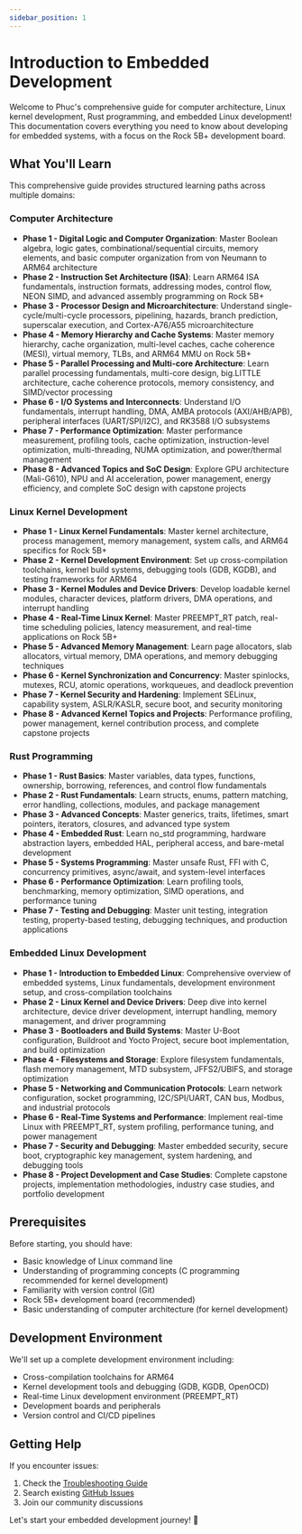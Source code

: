 ```yaml
---
sidebar_position: 1
---
```


# Introduction to Embedded Development

Welcome to Phuc's comprehensive guide for computer architecture, Linux kernel development, Rust programming, and embedded Linux development! This documentation covers everything you need to know about developing for embedded systems, with a focus on the Rock 5B+ development board.

## What You'll Learn

This comprehensive guide provides structured learning paths across multiple domains:

### Computer Architecture

- **Phase 1 - Digital Logic and Computer Organization**: Master Boolean algebra, logic gates, combinational/sequential circuits, memory elements, and basic computer organization from von Neumann to ARM64 architecture
- **Phase 2 - Instruction Set Architecture (ISA)**: Learn ARM64 ISA fundamentals, instruction formats, addressing modes, control flow, NEON SIMD, and advanced assembly programming on Rock 5B+
- **Phase 3 - Processor Design and Microarchitecture**: Understand single-cycle/multi-cycle processors, pipelining, hazards, branch prediction, superscalar execution, and Cortex-A76/A55 microarchitecture
- **Phase 4 - Memory Hierarchy and Cache Systems**: Master memory hierarchy, cache organization, multi-level caches, cache coherence (MESI), virtual memory, TLBs, and ARM64 MMU on Rock 5B+
- **Phase 5 - Parallel Processing and Multi-core Architecture**: Learn parallel processing fundamentals, multi-core design, big.LITTLE architecture, cache coherence protocols, memory consistency, and SIMD/vector processing
- **Phase 6 - I/O Systems and Interconnects**: Understand I/O fundamentals, interrupt handling, DMA, AMBA protocols (AXI/AHB/APB), peripheral interfaces (UART/SPI/I2C), and RK3588 I/O subsystems
- **Phase 7 - Performance Optimization**: Master performance measurement, profiling tools, cache optimization, instruction-level optimization, multi-threading, NUMA optimization, and power/thermal management
- **Phase 8 - Advanced Topics and SoC Design**: Explore GPU architecture (Mali-G610), NPU and AI acceleration, power management, energy efficiency, and complete SoC design with capstone projects

### Linux Kernel Development

- **Phase 1 - Linux Kernel Fundamentals**: Master kernel architecture, process management, memory management, system calls, and ARM64 specifics for Rock 5B+
- **Phase 2 - Kernel Development Environment**: Set up cross-compilation toolchains, kernel build systems, debugging tools (GDB, KGDB), and testing frameworks for ARM64
- **Phase 3 - Kernel Modules and Device Drivers**: Develop loadable kernel modules, character devices, platform drivers, DMA operations, and interrupt handling
- **Phase 4 - Real-Time Linux Kernel**: Master PREEMPT_RT patch, real-time scheduling policies, latency measurement, and real-time applications on Rock 5B+
- **Phase 5 - Advanced Memory Management**: Learn page allocators, slab allocators, virtual memory, DMA operations, and memory debugging techniques
- **Phase 6 - Kernel Synchronization and Concurrency**: Master spinlocks, mutexes, RCU, atomic operations, workqueues, and deadlock prevention
- **Phase 7 - Kernel Security and Hardening**: Implement SELinux, capability system, ASLR/KASLR, secure boot, and security monitoring
- **Phase 8 - Advanced Kernel Topics and Projects**: Performance profiling, power management, kernel contribution process, and complete capstone projects

### Rust Programming

- **Phase 1 - Rust Basics**: Master variables, data types, functions, ownership, borrowing, references, and control flow fundamentals
- **Phase 2 - Rust Fundamentals**: Learn structs, enums, pattern matching, error handling, collections, modules, and package management
- **Phase 3 - Advanced Concepts**: Master generics, traits, lifetimes, smart pointers, iterators, closures, and advanced type system
- **Phase 4 - Embedded Rust**: Learn no_std programming, hardware abstraction layers, embedded HAL, peripheral access, and bare-metal development
- **Phase 5 - Systems Programming**: Master unsafe Rust, FFI with C, concurrency primitives, async/await, and system-level interfaces
- **Phase 6 - Performance Optimization**: Learn profiling tools, benchmarking, memory optimization, SIMD operations, and performance tuning
- **Phase 7 - Testing and Debugging**: Master unit testing, integration testing, property-based testing, debugging techniques, and production applications

### Embedded Linux Development

- **Phase 1 - Introduction to Embedded Linux**: Comprehensive overview of embedded systems, Linux fundamentals, development environment setup, and cross-compilation toolchains
- **Phase 2 - Linux Kernel and Device Drivers**: Deep dive into kernel architecture, device driver development, interrupt handling, memory management, and driver programming
- **Phase 3 - Bootloaders and Build Systems**: Master U-Boot configuration, Buildroot and Yocto Project, secure boot implementation, and build optimization
- **Phase 4 - Filesystems and Storage**: Explore filesystem fundamentals, flash memory management, MTD subsystem, JFFS2/UBIFS, and storage optimization
- **Phase 5 - Networking and Communication Protocols**: Learn network configuration, socket programming, I2C/SPI/UART, CAN bus, Modbus, and industrial protocols
- **Phase 6 - Real-Time Systems and Performance**: Implement real-time Linux with PREEMPT_RT, system profiling, performance tuning, and power management
- **Phase 7 - Security and Debugging**: Master embedded security, secure boot, cryptographic key management, system hardening, and debugging tools
- **Phase 8 - Project Development and Case Studies**: Complete capstone projects, implementation methodologies, industry case studies, and portfolio development

## Prerequisites

Before starting, you should have:

- Basic knowledge of Linux command line
- Understanding of programming concepts (C programming recommended for kernel development)
- Familiarity with version control (Git)
- Rock 5B+ development board (recommended)
- Basic understanding of computer architecture (for kernel development)

## Development Environment

We'll set up a complete development environment including:

- Cross-compilation toolchains for ARM64
- Kernel development tools and debugging (GDB, KGDB, OpenOCD)
- Real-time Linux development environment (PREEMPT_RT)
- Development boards and peripherals
- Version control and CI/CD pipelines

## Getting Help

If you encounter issues:

1. Check the [Troubleshooting Guide](./troubleshooting.md)
2. Search existing [GitHub Issues](https://github.com/nguyentrongphuc552003/phucscareembedded/issues)
3. Join our community discussions

Let's start your embedded development journey! 🚀
